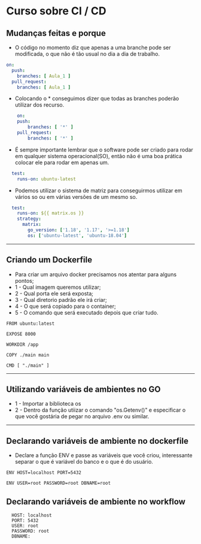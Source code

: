 # Curso sobre CI / CD

## Mudanças feitas e porque
- O código no momento diz que apenas a uma branche pode ser modificada, o que não é tão usual no dia a dia de trabalho.
```yaml
on:
  push:
    branches: [ Aula_1 ]
  pull_request:
    branches: [ Aula_1 ]

```
- Colocando o * conseguimos dizer que todas as branches poderão utilizar dos recurso.
```yaml
    on:
    push:
        branches: [ '*' ]
    pull_request:
        branches: [ '*' ]
```
- É sempre importante lembrar que o software pode ser criado para rodar em qualquer sistema operacional(SO), então não é uma boa prática colocar ele para rodar em apenas um.
```yaml
  test:
    runs-on: ubuntu-latest
```
- Podemos utilizar o sistema de matriz  para conseguirmos utilizar em vários so ou em várias versões de um mesmo so.
```yaml
  test:
    runs-on: ${{ matrix.os }}
    strategy:
      matrix:
        go_version: ['1.18', '1.17', '>=1.18']
        os: ['ubuntu-latest', 'ubuntu-18.04']
```
---
## Criando um Dockerfile
- Para criar um arquivo docker precisamos nos atentar para alguns pontos;
- 1 - Qual imagem queremos utilizar;
- 2 - Qual porta ele será exposta;
- 3 - Qual diretorio padrão ele irá criar;
- 4 - O que será copiado para o container;
- 5 - O comando que será executado depois que criar tudo.
```docker
FROM ubuntu:latest

EXPOSE 8000

WORKDIR /app

COPY ./main main

CMD [ "./main" ]
```
---
## Utilizando variáveis de ambientes no GO
- 1 - Importar a biblioteca os
- 2 - Dentro da função utiizar o comando "os.Getenv()" e especificar o que você gostária de pegar no arquivo .env ou similar.

---
## Declarando variáveis de ambiente no dockerfile
- Declare a função ENV e passe as variáveis que você criou, interessante separar o que é variável do banco e o que é do usuário.
```docker
ENV HOST=localhost PORT=5432

ENV USER=root PASSWORD=root DBNAME=root
```

## Declarando variáveis de ambiente no workflow 
      HOST: localhost
      PORT: 5432
      USER: root
      PASSWORD: root
      DBNAME: 
```
